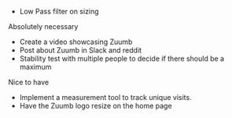 - Low Pass filter on sizing


Absolutely necessary
- Create a video showcasing Zuumb
- Post about Zuumb in Slack and reddit
- Stability test with multiple people to decide if there should be a maximum

Nice to have
- Implement a measurement tool to track unique visits.
- Have the Zuumb logo resize on the home page

